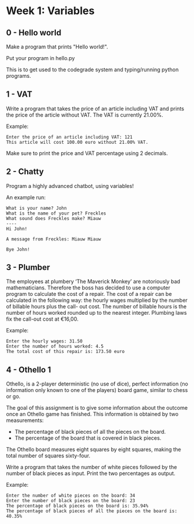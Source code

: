 # Week 1: Variables

## 0 - Hello world 
Make a program that prints "Hello world!".

Put your program in hello.py

This is to get used to the codegrade system and typing/running python programs.

## 1 - VAT
Write a program that takes the price of an article including VAT and prints
the price of the article without VAT. The VAT is currently 21.00%.

Example: 
```
Enter the price of an article including VAT: 121
This article will cost 100.00 euro without 21.00% VAT.
```
Make sure to print the price and VAT percentage using 2 decimals.

## 2 - Chatty
Program a highly advanced chatbot, using variables!

An example run:
```
What is your name? John
What is the name of your pet? Freckles
What sound does Freckles make? Miauw
----
Hi John!

A message from Freckles: Miauw Miauw

Bye John!
```
## 3 - Plumber
The employees at plumbery ‘The Maverick Monkey’ are notoriously bad mathematicians. Therefore the boss has decided to use a computer program to calculate the cost of a repair. The cost of a repair can be calculated in the following way: the hourly wages multiplied by the number of billable hours plus the call-
out cost. The number of billable hours is the number of hours worked rounded up to the nearest integer. Plumbing laws fix the call-out cost at €16,00.

Example:
```
Enter the hourly wages: 31.50
Enter the number of hours worked: 4.5
The total cost of this repair is: 173.50 euro
```

## 4 - Othello 1
Othello, is a 2-player deterministic (no use of dice), perfect information (no information only known to one of the players) board game, similar to chess or go.

The goal of this assignment is to give some information about the outcome once an Othello game has finished. This information is obtained by two measurements:

- The percentage of black pieces of all the pieces on the board.
- The percentage of the board that is covered in black pieces.

The Othello board measures eight squares by eight squares, making the total number of squares sixty-four.

Write a program that takes the number of white pieces followed by the number of black pieces as input. Print the two percentages as output.

Example:
```
Enter the number of white pieces on the board: 34
Enter the number of black pieces on the board: 23
The percentage of black pieces on the board is: 35.94%
The percentage of black pieces of all the pieces on the board is: 40.35%
```




